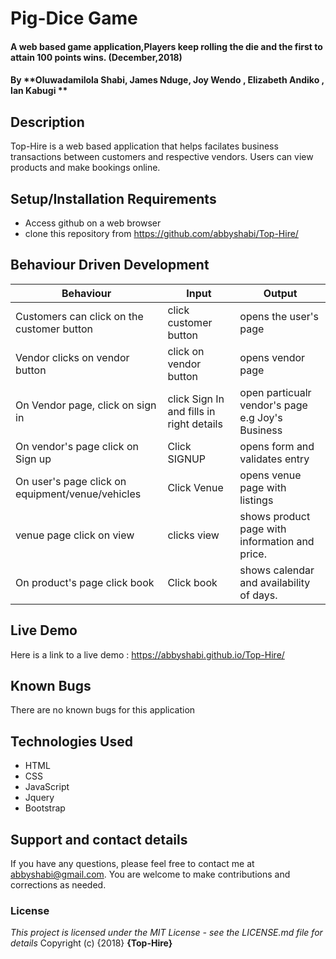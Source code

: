 # Pig-Dice Game
#### A web based game application,Players keep rolling the die and the first to attain 100 points wins. (December,2018)
#### By **Oluwadamilola Shabi, James Nduge, Joy Wendo , Elizabeth Andiko , Ian Kabugi **
## Description
Top-Hire is a web based application that helps facilates business transactions between customers and respective vendors. Users can view products and make bookings online.
## Setup/Installation Requirements
* Access github on a web browser
* clone this repository  from https://github.com/abbyshabi/Top-Hire/
## Behaviour Driven Development
|Behaviour| Input | Output|
|---------|-------|-------|
|Customers can click on the customer button | click customer button| opens the user's page     
|Vendor clicks on vendor button|click on vendor button | opens vendor page
|On Vendor page, click on sign in| click Sign In and fills in right details| open particualr vendor's page e.g Joy's Business
|On vendor's page click on Sign up | Click SIGNUP | opens form and validates entry
|On user's page click on equipment/venue/vehicles | Click Venue | opens venue page with listings
|venue page click on view| clicks view | shows product page with information and price.
| On product's page click book | Click book | shows calendar and availability of days.

## Live Demo
 Here is a link to a live demo : https://abbyshabi.github.io/Top-Hire/
## Known Bugs
There are no known bugs for this application
## Technologies Used
* HTML
* CSS
* JavaScript
* Jquery
* Bootstrap
## Support and contact details
If you have any questions, please feel free to contact me at abbyshabi@gmail.com. You are welcome to make contributions and corrections as needed.
### License
*This project is licensed under the MIT License - see the LICENSE.md file for details*
Copyright (c) {2018} **{Top-Hire}**
